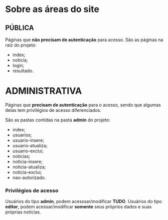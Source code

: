# Sobre as áreas do site

## PÚBLICA
Páginas que **não precisam de autenticação** para acesso.
São as páginas na raíz do projeto: 
- index;
- noticia; 
- login;
- resultado.

# ADMINISTRATIVA
Páginas que **precisam de autenticação** para o acesso, sendo que algumas delas tem privilégios
de acesso diferenciados.

São as pastas contidas na pasta **admin** do projeto: 
- index;
- usuarios;
- usuario-insere;
- usuario-atualiza;
- usuario-exclui;
- noticias;
- noticia-insere;
- noticia-atualiza;
- noticia-exclui;
- nao-autorizado.

### Privilégios de acesso
Usuários do tipo **admin**, podem acesssar/modificar **TUDO**.
Usuários do tipo **editor**, podem acessar/modificar **somente** seus próprios dados e suas próprias notícias.
